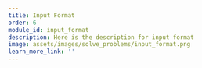 ```yaml
---
title: Input Format
order: 6
module_id: input_format
description: Here is the description for input format
image: assets/images/solve_problems/input_format.png
learn_more_link: ''
---
```

